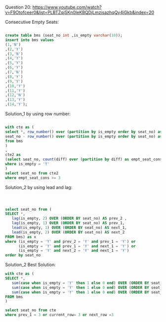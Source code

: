 Question 20:
https://www.youtube.com/watch?v=F9Otofceer0&list=PLBTZqjSKn0IeKBQDjLmzisazhqQy4iGkb&index=20

Consecutive Empty Seats:

```sql

create table bms (seat_no int ,is_empty varchar(10));
insert into bms values
(1,'N')
,(2,'Y')
,(3,'N')
,(4,'Y')
,(5,'Y')
,(6,'Y')
,(7,'N')
,(8,'Y')
,(9,'Y')
,(10,'Y')
,(11,'Y')
,(12,'N')
,(13,'Y')
,(14,'Y');
```

Solution_1 by using row number: 

```sql

with cte as (
select *, row_number() over (partition by is_empty order by seat_no) as rw, 
seat_no - row_number() over (partition by is_empty order by seat_no) as diff
from bms
)
,
cte2 as 
(select seat_no, count(diff) over (partition by diff) as empt_seat_cons   from cte 
where is_empty = 'Y'
)
select seat_no from cte2 
where empt_seat_cons >= 3
```

Solution_2 by using lead and lag:

```sql



select seat_no from (
SELECT *, 
   lag(is_empty, 2) OVER (ORDER BY seat_no) AS prev_2 ,
   lag(is_empty, 1) OVER (ORDER BY seat_no) AS prev_1,
   lead(is_empty, 1) OVER (ORDER BY seat_no) AS next_1,
   lead(is_empty, 2) OVER (ORDER BY seat_no) AS next_2
FROM bms) as x
where (is_empty = 'Y' and prev_2 = 'Y' and prev_1 = 'Y') or
      (is_empty = 'Y' and prev_1 = 'Y' and next_1 = 'Y') or
      (is_empty = 'Y' and next_2 = 'Y' and next_1 = 'Y')
order by seat_no
```

Solution_2 Best Solution:

```sql
with cte as (
SELECT *, 
   sum(case when is_empty = 'Y' then 1 else 0 end) OVER (ORDER BY seat_no rows between 2 preceding and current row) AS prev_1 ,
   sum(case when is_empty = 'Y' then 1 else 0 end) OVER (ORDER BY seat_no  rows between 1 preceding and 1 following) AS current_row,
   sum(case when is_empty = 'Y' then 1 else 0 end) OVER (ORDER BY seat_no rows between current row and 2 following) AS next_row
FROM bms
)

select seat_no from cte
where prev_1 = 3 or current_row= 3 or next_row =3






```